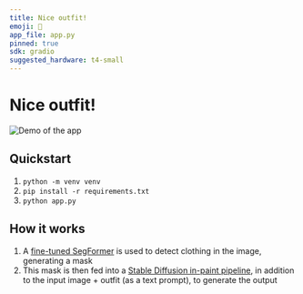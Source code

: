 ```yaml
---
title: Nice outfit!
emoji: 👗
app_file: app.py
pinned: true
sdk: gradio
suggested_hardware: t4-small
---
```


# Nice outfit!

![Demo of the app](demo.gif)

## Quickstart

1. `python -m venv venv`
2. `pip install -r requirements.txt`
3. `python app.py`

## How it works

1. A [fine-tuned SegFormer](https://huggingface.co/mattmdjaga/segformer_b2_clothes) is used to detect clothing in the image, generating a mask
2. This mask is then fed into a [Stable Diffusion in-paint pipeline](https://huggingface.co/runwayml/stable-diffusion-inpainting), in addition to the input image + outfit (as a text prompt), to generate the output
